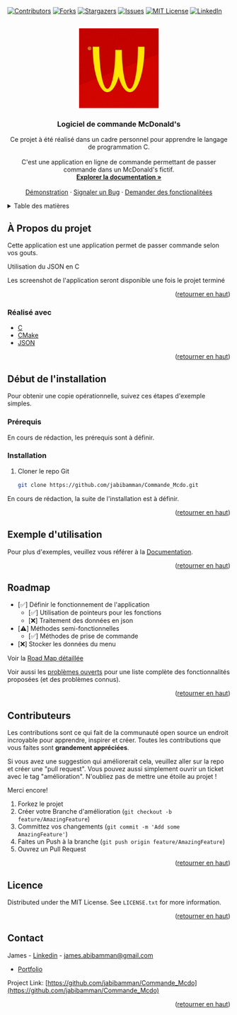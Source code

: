 <div id="top"></div>

[![Contributors][contributors-shield]][contributors-url]
[![Forks][forks-shield]][forks-url]
[![Stargazers][stars-shield]][stars-url]
[![Issues][issues-shield]][issues-url]
[![MIT License][license-shield]][license-url]
[![LinkedIn][linkedin-shield]][linkedin-url]



<!-- PROJECT LOGO -->
<br />
<div align="center">
  <a href="https://github.com/jabibamman/Commande_Mcdo/blob/master/logo.png">
    <img src="logo.png" alt="Logo" width="180" height="180">
  </a>

<h3 align="center">Logiciel de commande McDonald's</h3>

  <p align="center">
    Ce projet à été réalisé dans un cadre personnel pour apprendre le langage de programmation C. <br></br>C'est une application en ligne de commande permettant de passer commande dans un McDonald's fictif.
    <br />
    <a href="https://github.com/jabibamman/Commande_Mcdo"><strong>Explorer la documentation »</strong></a>
    <br />
    <br />
    <a href="https://github.com/jabibamman/Commande_Mcdo">Démonstration</a>
    ·
    <a href="https://github.com/jabibamman/Commande_Mcdo/issues">Signaler un Bug</a>
    ·
    <a href="https://github.com/jabibamman/Commande_Mcdo/issues">Demander des fonctionalitées </a>
  </p>
</div>



<!-- TABLE OF CONTENTS -->
<details>
  <summary>Table des matières</summary>
  <ol>
    <li>
      <a href="#À-Propos-du-projet">À Propos du projet</a>
      <ul>
        <li><a href="#Réalisé-avec">Réalisé avec</a></li>
      </ul>
    </li>
    <li>
      <a href="#Installation">Installation</a>
      <ul>
        <li><a href="#Prérequis">Prérequis</a></li>
        <li><a href="#installation">Installation</a></li>
      </ul>
    </li>
    <li><a href="#Exemple-d\'utilisation">Utilsations</a></li>
    <li><a href="#roadmap">Roadmap</a></li>
    <li><a href="#Contributeurs">Contributeurs</a></li>
    <li><a href="#Licence">Licence</a></li>
    <li><a href="#contact">Contact</a></li>
  </ol>
</details>



<!-- ABOUT THE PROJECT -->
## À Propos du projet

<p>Cette application est une application permet de passer commande selon vos gouts.</p>

<p>Utilisation du JSON en C</p> 

<p>Les screenshot de l'application seront disponible une fois le projet terminé</p>


<p align="right">(<a href="#top">retourner en haut</a>)</p>



### Réalisé avec

* [C](https://fr.wikipedia.org/wiki/C_(langage))
* [CMake](https://cmake.org/)
* [JSON](https://www.json.org/json-fr.html)


<p align="right">(<a href="#top">retourner en haut</a>)</p>



<!-- GETTING STARTED -->
## Début de l'installation

Pour obtenir une copie opérationnelle, suivez ces étapes d'exemple simples.

### Prérequis

En cours de rédaction, les prérequis sont à définir.

### Installation

1. Cloner le repo Git
   ```sh
   git clone https://github.com/jabibamman/Commande_Mcdo.git
   ```
En cours de rédaction, la suite de l'installation est à définir.



<p align="right">(<a href="#top">retourner en haut</a>)</p>



<!-- USAGE EXAMPLES -->
## Exemple d'utilisation

Pour plus d'exemples, veuillez vous référer à la [Documentation](https://github.com/jabibamman/Commande_Mcdo/wiki).

<p align="right">(<a href="#top">retourner en haut</a>)</p>



<!-- ROADMAP -->
## Roadmap

- [✅] Définir le fonctionnement de l'application
    - [✅] Utilisation de pointeurs pour les fonctions
    - [❌] Traitement des données en json
- [⚠️] Méthodes semi-fonctionnelles
    - [✅] Méthodes  de prise de commande
- [❌] Stocker les données du menu

Voir la [Road Map détaillée](https://flashy-penalty-520.notion.site/73302a7693b444428f1d25e59d0bf86f?v=9d678a28eb134bcc984b42a0aa52488f)

Voir aussi les [problèmes ouverts](https://github.com/github_username/repo_name/issues) pour une liste complète des fonctionnalités proposées (et des problèmes connus).

<p align="right">(<a href="#top">retourner en haut</a>)</p>



<!-- CONTRIBUTING -->
## Contributeurs

Les contributions sont ce qui fait de la communauté open source un endroit incroyable pour apprendre, inspirer et créer. Toutes les contributions que vous faites sont **grandement appréciées**.

Si vous avez une suggestion qui améliorerait cela, veuillez aller sur la repo et créer une "pull request". Vous pouvez aussi simplement ouvrir un ticket avec le tag "amélioration".
N'oubliez pas de mettre une étoile au projet !

Merci encore!

1. Forkez le projet
2. Créer votre Branche d'amélioration (`git checkout -b feature/AmazingFeature`)
3. Committez vos changements (`git commit -m 'Add some AmazingFeature'`)
4. Faites un Push à la branche (`git push origin feature/AmazingFeature`)
5. Ouvrez un Pull Request

<p align="right">(<a href="#top">retourner en haut</a>)</p>



<!-- LICENSE -->
## Licence

Distributed under the MIT License. See `LICENSE.txt` for more information.

<p align="right">(<a href="#top">retourner en haut</a>)</p>



<!-- CONTACT -->
## Contact

James - [Linkedin](https://fr.linkedin.com/in/jamesabib) - james.abibamman@gmail.com
- [Portfolio](https://abib-james.fr)

Project Link: [https://github.com/jabibamman/Commande_Mcdo](https://github.com/jabibamman/Commande_Mcdo)

<p align="right">(<a href="#top">retourner en haut</a>)</p>





<!-- MARKDOWN LINKS & IMAGES -->
<!-- https://www.markdownguide.org/basic-syntax/#reference-style-links -->

[contributors-shield]: https://img.shields.io/github/contributors/jabibamman/Commande_Mcdo.svg?style=for-the-badge

[contributors-url]: https://github.com/jabibamman/Commande_Mcdo/graphs/contributors

[forks-shield]: https://img.shields.io/github/forks/jabibamman/Commande_Mcdo.svg?style=for-the-badge

[forks-url]: https://github.com/jabibamman/Commande_Mcdo/network/members

[stars-shield]: https://img.shields.io/github/stars/jabibamman/Commande_Mcdo.svg?style=for-the-badge

[stars-url]: https://github.com/jabibamman/Commande_Mcdo/stargazers

[issues-shield]: https://img.shields.io/github/issues/jabibamman/Commande_Mcdo.svg?style=for-the-badge

[issues-url]: https://github.com/jabibamman/Commande_Mcdo/issues

[license-shield]: https://img.shields.io/github/license/jabibamman/Commande_Mcdo.svg?style=for-the-badge

[license-url]: https://github.com/jabibamman/Commande_Mcdo/blob/main/LICENSE

[linkedin-shield]: https://img.shields.io/badge/-LinkedIn-black.svg?style=for-the-badge&logo=linkedin&colorB=555

[linkedin-url]: https://linkedin.com/in/jamesabib
